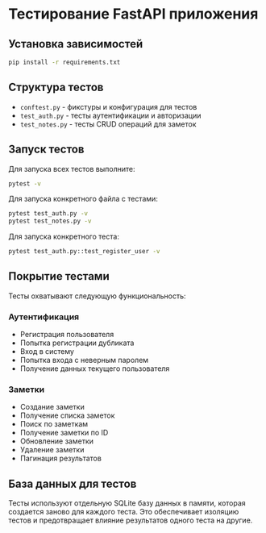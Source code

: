 # Тестирование FastAPI приложения

## Установка зависимостей

```bash
pip install -r requirements.txt
```

## Структура тестов

- `conftest.py` - фикстуры и конфигурация для тестов
- `test_auth.py` - тесты аутентификации и авторизации
- `test_notes.py` - тесты CRUD операций для заметок

## Запуск тестов

Для запуска всех тестов выполните:

```bash
pytest -v
```

Для запуска конкретного файла с тестами:

```bash
pytest test_auth.py -v
pytest test_notes.py -v
```

Для запуска конкретного теста:

```bash
pytest test_auth.py::test_register_user -v
```

## Покрытие тестами

Тесты охватывают следующую функциональность:

### Аутентификация
- Регистрация пользователя
- Попытка регистрации дубликата
- Вход в систему
- Попытка входа с неверным паролем
- Получение данных текущего пользователя

### Заметки
- Создание заметки
- Получение списка заметок
- Поиск по заметкам
- Получение заметки по ID
- Обновление заметки
- Удаление заметки
- Пагинация результатов

## База данных для тестов

Тесты используют отдельную SQLite базу данных в памяти, которая создается заново для каждого теста. Это обеспечивает изоляцию тестов и предотвращает влияние результатов одного теста на другие. 